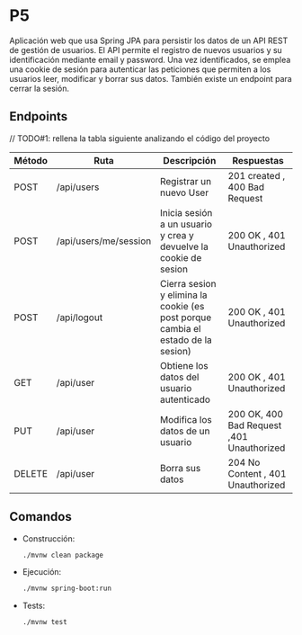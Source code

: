 # P5
Aplicación web que usa Spring JPA para persistir los datos de un API REST de gestión de usuarios.
El API permite el registro de nuevos usuarios y su identificación mediante email y password.
Una vez identificados, se emplea una cookie de sesión para autenticar las peticiones que permiten 
a los usuarios leer, modificar y borrar sus datos. También existe un endpoint para cerrar la sesión.  

## Endpoints

// TODO#1: rellena la tabla siguiente analizando el código del proyecto

| Método | Ruta          | Descripción                                                                      | Respuestas                                |
|--------|---------------|----------------------------------------------------------------------------------|-------------------------------------------|
| POST   | /api/users    | Registrar un nuevo User                                                          | 201 created , 400 Bad Request             |
| POST   | /api/users/me/session    | Inicia sesión a un usuario y crea y devuelve la cookie de sesion                 | 200 OK , 401 Unauthorized                 |
| POST   | /api/logout   | Cierra sesion y elimina la cookie (es post porque cambia el estado de la sesion) | 200 OK  , 401 Unauthorized                |
| GET    | /api/user     | Obtiene los datos del usuario autenticado                                        | 200 OK  , 401 Unauthorized                |
| PUT    | /api/user     | Modifica los datos de un usuario                                                 | 200 OK, 400 Bad Request ,401 Unauthorized |
| DELETE | /api/user     | Borra sus datos                                                                  | 204 No Content , 401 Unauthorized         |


## Comandos 

- Construcción: 
  ```sh
  ./mvnw clean package
  ```

- Ejecución: 
  ```sh
  ./mvnw spring-boot:run
  ```

- Tests:
  ```sh
  ./mvnw test
  ```
